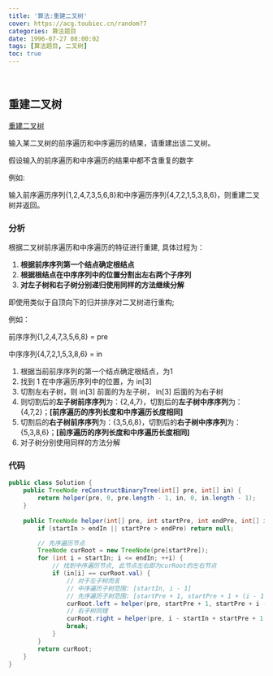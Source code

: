 ```yaml
---
title: '算法:重建二叉树'
cover: https://acg.toubiec.cn/random?7
categories: 算法题目
date: 1996-07-27 08:00:02
tags: [算法题目, 二叉树]
toc: true
---
```


<br/>

<!--more-->

## 重建二叉树

[重建二叉树](https://www.nowcoder.com/practice/8a19cbe657394eeaac2f6ea9b0f6fcf6?tpId=13&tqId=11157&tPage=1&rp=1&ru=%2Fta%2Fcoding-interviews&qru=%2Fta%2Fcoding-interviews%2Fquestion-ranking)

输入某二叉树的前序遍历和中序遍历的结果，请重建出该二叉树。

假设输入的前序遍历和中序遍历的结果中都不含重复的数字

例如:

输入前序遍历序列{1,2,4,7,3,5,6,8}和中序遍历序列{4,7,2,1,5,3,8,6}，则重建二叉树并返回。

### 分析

根据二叉树前序遍历和中序遍历的特征进行重建, 具体过程为：

1.  **根据前序序列第一个结点确定根结点**
2.  **根据根结点在中序序列中的位置分割出左右两个子序列** 
3.  **对左子树和右子树分别递归使用同样的方法继续分解** 

即使用类似于自顶向下的归并排序对二叉树进行重构;

例如：

前序序列{1,2,4,7,3,5,6,8} = pre

中序序列{4,7,2,1,5,3,8,6} = in

1.  根据当前前序序列的第一个结点确定根结点，为1 
2.  找到 1 在中序遍历序列中的位置，为 in[3] 
3.  切割左右子树，则 in[3] 前面的为左子树， in[3] 后面的为右子树 
4.  则切割后的**左子树前序序列**为：{2,4,7}，切割后的**左子树中序序列**为：{4,7,2}；**[前序遍历的序列长度和中序遍历长度相同]**
5.  切割后的**右子树前序序列**为：{3,5,6,8}，切割后的**右子树中序序列**为：{5,3,8,6}；**[前序遍历的序列长度和中序遍历长度相同]**
6.  对子树分别使用同样的方法分解 

### 代码

```java
public class Solution {
    public TreeNode reConstructBinaryTree(int[] pre, int[] in) {
        return helper(pre, 0, pre.length - 1, in, 0, in.length - 1);
    }
    
    public TreeNode helper(int[] pre, int startPre, int endPre, int[] in, int startIn, int endIn) {
        if (startIn > endIn || startPre > endPre) return null;

        // 先序遍历节点
        TreeNode curRoot = new TreeNode(pre[startPre]);
        for (int i = startIn; i <= endIn; ++i) {
            // 找到中序遍历节点, 此节点左右即为curRoot的左右节点
            if (in[i] == curRoot.val) {
                // 对于左子树而言
                // 中序遍历子树范围: [startIn, i - 1]
                // 先序遍历子树范围: [startPre + 1, startPre + 1 + (i - 1 - startIn)]
                curRoot.left = helper(pre, startPre + 1, startPre + i - startIn, in, startIn, i - 1);
                // 右子树同理
                curRoot.right = helper(pre, i - startIn + startPre + 1, endPre, in, i + 1, endIn);
                break;
            }
        }
        return curRoot;
    }
}
```

